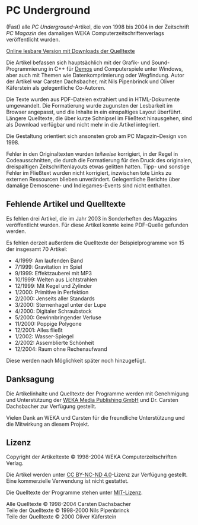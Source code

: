 # PC Underground

(Fast) alle *PC Underground*-Artikel, die von 1998 bis 2004 in der Zeitschrift *PC Magazin* des damaligen WEKA Computerzeitschriftenverlags veröffentlicht wurden.

[Online lesbare Version mit Downloads der Quelltexte](https://pcunderground.github.io/pcu/)

Die Artikel befassen sich hauptsächlich mit der Grafik- und Sound-Programmierung in C++ für [Demos](https://de.wikipedia.org/wiki/Demoszene) und Computerspiele unter Windows, aber auch mit Themen wie Datenkomprimierung oder Wegfindung. Autor der Artikel war Carsten Dachsbacher, mit Nils Pipenbrinck und Oliver Käferstein als gelegentliche Co-Autoren.

Die Texte wurden aus PDF-Dateien extrahiert und in HTML-Dokumente umgewandelt. Die Formatierung wurde zugunsten der Lesbarkeit im Browser angepasst, und die Inhalte in ein einspaltiges Layout überführt. Längere Quelltexte, die über kurze Schnipsel im Fließtext hinausgehen, sind als Download verfügbar und nicht mehr in die Artikel integriert.

Die Gestaltung orientiert sich ansonsten grob am PC Magazin-Design von 1998.

Fehler in den Originaltexten wurden *teilweise* korrigiert, in der Regel in Codeausschnitten, die durch die Formatierung für den Druck des originalen, dreispaltigen Zeitschriftenlayouts etwas gelitten hatten. Tipp- und sonstige Fehler im Fließtext wurden nicht korrigiert, inzwischen tote Links zu externen Ressourcen blieben unverändert. Gelegentliche Berichte über damalige Demoscene- und Indiegames-Events sind nicht enthalten.

## Fehlende Artikel und Quelltexte

Es fehlen drei Artikel, die im Jahr 2003 in Sonderheften des Magazins veröffentlicht wurden. Für diese Artikel konnte keine PDF-Quelle gefunden werden.

Es fehlen derzeit außerdem die Quelltexte der Beispielprogramme von 15 der insgesamt 70 Artikel:

* 4/1999: Am laufenden Band
* 7/1999: Gravitation im Spiel
* 9/1999: Effektzauberei mit MP3
* 10/1999: Welten aus Lichtstrahlen
* 12/1999: Mit Kegel und Zylinder
* 1/2000: Primitive in Perfektion
* 2/2000: Jenseits aller Standards
* 3/2000: Sternenhagel unter der Lupe
* 4/2000: Digitaler Schraubstock
* 5/2000: Gewinnbringender Verluse
* 11/2000: Poppige Polygone
* 12/2001: Alles fließt
* 1/2002: Wasser-Spiegel
* 2/2002: Assemblierte Schönheit
* 12/2004: Raum ohne Rechenaufwand

Diese werden nach Möglichkeit später noch hinzugefügt.

## Danksagung

Die Artikelinhalte und Quelltexte der Programme werden mit Genehmigung und Unterstützung der [WEKA Media Publishing GmbH](https://www.weka-media-publishing.de) und Dr. Carsten Dachsbacher zur Verfügung gestellt.

Vielen Dank an WEKA und Carsten für die freundliche Unterstützung und die Mitwirkung an diesem Projekt.

## Lizenz

Copyright der Artikeltexte © 1998-2004 WEKA Computerzeitschriften Verlag.

Die Artikel werden unter [CC BY-NC-ND 4.0](https://creativecommons.org/licenses/by-nc-nd/4.0/deed.de)-Lizenz zur Verfügung gestellt. Eine kommerzielle Verwendung ist nicht gestattet.

Die Quelltexte der Programme stehen unter [MIT-Lizenz](https://opensource.org/license/mit).

Alle Quelltexte © 1998-2004 Carsten Dachsbacher<br />
Teile der Quelltexte © 1998-2000 Nils Pipenbrinck<br />
Teile der Quelltexte © 2000 Oliver Käferstein<br />
